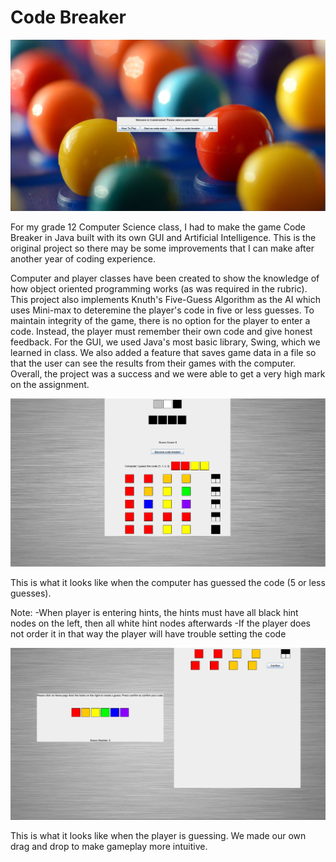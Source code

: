 # Code Breaker

![Title Screen](/code/Images/titleScreen.png?raw=true "Title Screen")

For my grade 12 Computer Science class, I had to make the game Code Breaker in Java built with its own GUI and Artificial Intelligence. This is the original project so there may be some improvements that I can make after another year of coding experience. 

Computer and player classes have been created to show the knowledge of how object oriented programming works (as was required in the rubric). This project also implements Knuth's Five-Guess Algorithm as the AI which uses Mini-max to deteremine the player's code in five or less guesses. To maintain integrity of the game, there is no option for the player to enter a code. Instead, the player must remember their own code and give honest feedback. For the GUI, we used Java's most basic library, Swing, which we learned in class. We also added a feature that saves game data in a file so that the user can see the results from their games with the computer. Overall, the project was a success and we were able to get a very high mark on the assignment.

![Computer Guessing](/code/Images/compGuess.png?raw=true "Computer Guessing")

This is what it looks like when the computer has guessed the code (5 or less guesses).

Note: 
-When player is entering hints, the hints must have all black hint nodes on the left, then all white hint nodes afterwards
-If the player does not order it in that way the player will have trouble setting the code

![Player Guessing](/code/Images/playerGuess.png?raw=true "Player Guessing")

This is what it looks like when the player is guessing. We made our own drag and drop to make gameplay more intuitive.
